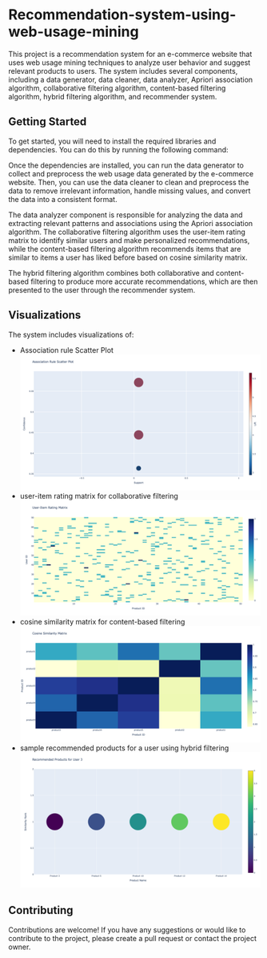 # Recommendation-system-using-web-usage-mining

This project is a recommendation system for an e-commerce website that uses web usage mining techniques to analyze user behavior and suggest relevant products to users. The system includes several components, including a data generator, data cleaner, data analyzer, Apriori association algorithm, collaborative filtering algorithm, content-based filtering algorithm, hybrid filtering algorithm, and recommender system.

## Getting Started

To get started, you will need to install the required libraries and dependencies. You can do this by running the following command:


Once the dependencies are installed, you can run the data generator to collect and preprocess the web usage data generated by the e-commerce website. Then, you can use the data cleaner to clean and preprocess the data to remove irrelevant information, handle missing values, and convert the data into a consistent format.

The data analyzer component is responsible for analyzing the data and extracting relevant patterns and associations using the Apriori association algorithm. The collaborative filtering algorithm uses the user-item rating matrix to identify similar users and make personalized recommendations, while the content-based filtering algorithm recommends items that are similar to items a user has liked before based on cosine similarity matrix.

The hybrid filtering algorithm combines both collaborative and content-based filtering to produce more accurate recommendations, which are then presented to the user through the recommender system.

## Visualizations

The system includes visualizations of:
- Association rule Scatter Plot
![association rule mining](https://github.com/yashaswiniravuri/Recommendation-system-using-web-usage-mining/blob/d4f87fcab1b9ad74498de761da7e932f40acfc5f/association%20rule%20scatter%20plot.png)
- user-item rating matrix for collaborative filtering
![user-item rating matrix for collaborative filtering](https://github.com/yashaswiniravuri/Recommendation-system-using-web-usage-mining/blob/a34a517b4bb6bd2867b00aff00cbe9f8718a3a62/collaborative%20filtering%20user-item%20ranking.png)
- cosine similarity matrix for content-based filtering
![cosine similarity matrix for content-based filtering](https://github.com/yashaswiniravuri/Recommendation-system-using-web-usage-mining/blob/a34a517b4bb6bd2867b00aff00cbe9f8718a3a62/content%20based%20filtering%20cosine%20similarity.png)
- sample recommended products for a user using hybrid filtering
![Sample recommended products for a user](https://github.com/yashaswiniravuri/Recommendation-system-using-web-usage-mining/blob/071132d6f16daae3163478f974f00662b1ec7217/Recommended%20products.png)
## Contributing

Contributions are welcome! If you have any suggestions or would like to contribute to the project, please create a pull request or contact the project owner.
